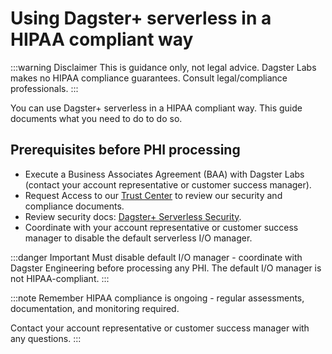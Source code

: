 # Using Dagster+ serverless in a HIPAA compliant way

:::warning Disclaimer
This is guidance only, not legal advice. Dagster Labs makes no HIPAA compliance guarantees. Consult legal/compliance professionals.
:::

You can use Dagster+ serverless in a HIPAA compliant way. This guide documents what you need to do to do so.

## Prerequisites before PHI processing

- Execute a Business Associates Agreement (BAA) with Dagster Labs (contact your account representative or customer success manager).
- Request Access to our [Trust Center](https://app.vanta.com/dagsterlabs/trust/zyhc4hyugh7p1jlv6mnj6z) to review our security and compliance documents.
- Review security docs: [Dagster+ Serverless Security](/deployment/dagster-plus/serverless/security).
- Coordinate with your account representative or customer success manager to disable the default serverless I/O manager.

:::danger Important
Must disable default I/O manager - coordinate with Dagster Engineering before processing any PHI. The default I/O manager is not HIPAA-compliant.
:::

:::note Remember
HIPAA compliance is ongoing - regular assessments, documentation, and monitoring required.

Contact your account representative or customer success manager with any questions.
:::
